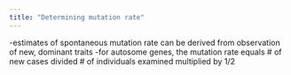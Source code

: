 ```yaml
---
title: "Determining mutation rate"
---
```

-estimates of spontaneous mutation rate can be derived from observation of new, dominant traits
-for autosome genes, the mutation rate equals # of new cases divided # of individuals examined multiplied by 1/2

